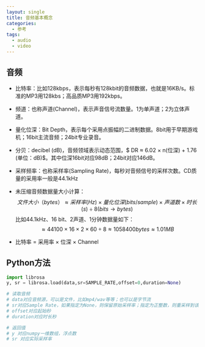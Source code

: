 ```yaml
---
layout: single
title: 音频基本概念
categories:
  - 参考
tags:
  - audio
  - video
---
```




## 音频

* 比特率：比如128kbps，表示每秒有128kbit的音频数据，也就是16KB/s。标准的MP3用128kbs；高品质MP3用192kbps。

* 频道：也称声道(Channel)，表示声音信号流数量。1为单声道；2为立体声道。
* 量化位深：Bit Depth，表示每个采用点振幅的二进制数据。8bit用于早期游戏机；16bit主流音频；24bit专业录音。
* 分贝：decibel (dB)，音频领域表示动态范围，$ DR ≈ 6.02 × n(位深) + 1.76  (单位：dB)$。其中位深16bit对应98dB；24bit对应146dB。

* 采样频率：也称采样率(Sampling Rate)，每秒对音频信号的采样次数。CD质量的采用率一般是44.1kHz

* 未压缩音频数据量大小计算：
  $$
  文件大小（bytes） ≈ 采样率 (Hz)
                    × 量化位深 (bits/sample)
                    × 声道数
                    × 时长 (s)
                  ÷ 8   (bits → bytes)
  $$
  比如44.1kHz、16 bit、2声道、1分钟数据量如下：
  $$
  ≈ 44 100 × 16 × 2 × 60 ÷ 8
  ≈ 1 058 400 bytes ≈ 1.01 MB
  $$

* 比特率 = 采用率 × 位深 × Channel



## Python方法

```python
import librosa
y, sr = librosa.load(data,sr=SAMPLE_RATE,offset=0,duration=None)

# 读取音频
# data对应音频源，可以是文件，比如mp4/wav等等；也可以是字节流
# sr对应Sample Rate，如果指定为None，则保留原始采样率；指定为正整数，则重采样到该频率
# offset对应起始秒
# duration对应时长秒

# 返回值
# y 对应numpy一维数组，浮点数
# sr 对应实际采样率
```

